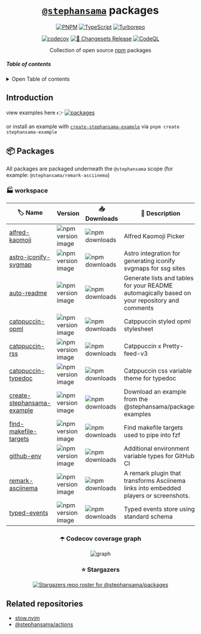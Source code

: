<div align="center">

# [`@stephansama`](https://github.com/stephansama/packages) packages

[![PNPM](https://img.shields.io/badge/PNPM-10.9-F69220.svg?logo=pnpm&logoColor=white&labelColor=F69220)](https://github.com/search?q=repo%3Astephansama%2Fnvim%20language%3Alua&type=code)
[![TypeScript](https://img.shields.io/badge/TypeScript-5.8.3-3178C6.svg?logo=typescript&logoColor=white&labelColor=3178C6)](https://github.com/search?q=repo%3Astephansama%2Fnvim%20language%3ATypeScript&type=code)
[![Turborepo](https://img.shields.io/badge/Turborepo-2.5.4-FF1E56.svg?logo=turborepo&logoColor=white&labelColor=FF1E56)](https://turborepo.com/)

[![codecov](https://codecov.io/github/stephansama/packages/graph/badge.svg)](https://codecov.io/github/stephansama/packages)
[![🦋 Changesets Release](https://github.com/stephansama/packages/actions/workflows/release.yml/badge.svg)](https://github.com/stephansama/packages/actions/workflows/release.yml)
[![CodeQL](https://github.com/stephansama/packages/actions/workflows/github-code-scanning/codeql/badge.svg)](https://github.com/stephansama/packages/actions/workflows/github-code-scanning/codeql)

Collection of open source [npm](https://www.npmjs.com/) packages

</div>

##### Table of contents

<details><summary>Open Table of contents</summary>

- [Introduction](#introduction)
- [📦 Packages](#-packages)
  - [☂️ Codecov coverage graph](#️-codecov-coverage-graph)
  - [⭐ Stargazers](#-stargazers)
- [Related repositories](#related-repositories)

</details>

## Introduction

view examples here 👉 [![packages](https://pkg.pr.new/badge/stephansama/packages?style=flat&color=000&logoSize=auto)](https://pkg.pr.new/~/stephansama/packages)

or install an example with [`create-stephansama-example`](https://github.com/stephansama/packages/tree/main/core/example)
via `pnpm create stephansama-example`

## 📦 Packages

All packages are packaged underneath the `@stephansama` scope (for example: `@stephansama/remark-asciinema`)

<!-- WORKSPACE start -->

### 🏭 workspace

| 🏷️ Name                                                       | Version                                                                                                                                         | 📥 Downloads                                                                                         | 📝 Description                                                                                |
| ------------------------------------------------------------- | ----------------------------------------------------------------------------------------------------------------------------------------------- | ---------------------------------------------------------------------------------------------------- | --------------------------------------------------------------------------------------------- |
| [alfred-kaomoji](core/alfred-kaomoji/README.md)               | ![npm version image](https://img.shields.io/npm/v/%40stephansama%2Falfred-kaomoji?logo=npm&logoColor=red&color=211F1F&labelColor=211F1F)        | ![npm downloads](https://img.shields.io/npm/dw/@stephansama/alfred-kaomoji?labelColor=211F1F)        | Alfred Kaomoji Picker                                                                         |
| [astro-iconify-svgmap](core/astro-iconify-svgmap/README.md)   | ![npm version image](https://img.shields.io/npm/v/%40stephansama%2Fastro-iconify-svgmap?logo=npm&logoColor=red&color=211F1F&labelColor=211F1F)  | ![npm downloads](https://img.shields.io/npm/dw/@stephansama/astro-iconify-svgmap?labelColor=211F1F)  | Astro integration for generating iconify svgmaps for ssg sites                                |
| [auto-readme](core/auto-readme/README.md)                     | ![npm version image](https://img.shields.io/npm/v/%40stephansama%2Fauto-readme?logo=npm&logoColor=red&color=211F1F&labelColor=211F1F)           | ![npm downloads](https://img.shields.io/npm/dw/@stephansama/auto-readme?labelColor=211F1F)           | Generate lists and tables for your README automagically based on your repository and comments |
| [catppuccin-opml](core/catppuccin-opml/README.md)             | ![npm version image](https://img.shields.io/npm/v/%40stephansama%2Fcatppuccin-opml?logo=npm&logoColor=red&color=211F1F&labelColor=211F1F)       | ![npm downloads](https://img.shields.io/npm/dw/@stephansama/catppuccin-opml?labelColor=211F1F)       | Catppuccin styled opml stylesheet                                                             |
| [catppuccin-rss](core/catppuccin-rss/README.md)               | ![npm version image](https://img.shields.io/npm/v/%40stephansama%2Fcatppuccin-rss?logo=npm&logoColor=red&color=211F1F&labelColor=211F1F)        | ![npm downloads](https://img.shields.io/npm/dw/@stephansama/catppuccin-rss?labelColor=211F1F)        | Catppuccin x Pretty-feed-v3                                                                   |
| [catppuccin-typedoc](core/catppuccin-typedoc/README.md)       | ![npm version image](https://img.shields.io/npm/v/%40stephansama%2Fcatppuccin-typedoc?logo=npm&logoColor=red&color=211F1F&labelColor=211F1F)    | ![npm downloads](https://img.shields.io/npm/dw/@stephansama/catppuccin-typedoc?labelColor=211F1F)    | Catppuccin css variable theme for typedoc                                                     |
| [create-stephansama-example](core/example/README.md)          | ![npm version image](https://img.shields.io/npm/v/create-stephansama-example?logo=npm&logoColor=red&color=211F1F&labelColor=211F1F)             | ![npm downloads](https://img.shields.io/npm/dw/create-stephansama-example?labelColor=211F1F)         | Download an example from the @stephansama/packages examples                                   |
| [find-makefile-targets](core/find-makefile-targets/README.md) | ![npm version image](https://img.shields.io/npm/v/%40stephansama%2Ffind-makefile-targets?logo=npm&logoColor=red&color=211F1F&labelColor=211F1F) | ![npm downloads](https://img.shields.io/npm/dw/@stephansama/find-makefile-targets?labelColor=211F1F) | Find makefile targets used to pipe into fzf                                                   |
| [github-env](core/github-env/README.md)                       | ![npm version image](https://img.shields.io/npm/v/%40stephansama%2Fgithub-env?logo=npm&logoColor=red&color=211F1F&labelColor=211F1F)            | ![npm downloads](https://img.shields.io/npm/dw/@stephansama/github-env?labelColor=211F1F)            | Additional environment variable types for GitHub CI                                           |
| [remark-asciinema](core/remark-asciinema/README.md)           | ![npm version image](https://img.shields.io/npm/v/%40stephansama%2Fremark-asciinema?logo=npm&logoColor=red&color=211F1F&labelColor=211F1F)      | ![npm downloads](https://img.shields.io/npm/dw/@stephansama/remark-asciinema?labelColor=211F1F)      | A remark plugin that transforms Asciinema links into embedded players or screenshots.         |
| [typed-events](core/typed-events/README.md)                   | ![npm version image](https://img.shields.io/npm/v/%40stephansama%2Ftyped-events?logo=npm&logoColor=red&color=211F1F&labelColor=211F1F)          | ![npm downloads](https://img.shields.io/npm/dw/@stephansama/typed-events?labelColor=211F1F)          | Typed events store using standard schema                                                      |

<!-- WORKSPACE end -->

<div align="center">

### ☂️ Codecov coverage graph

![graph](https://codecov.io/github/stephansama/packages/graphs/tree.svg)

### ⭐ Stargazers

[![Stargazers repo roster for @stephansama/packages](https://reporoster.com/stars/stephansama/packages)](https://github.com/stephansama/packages/stargazers)

</div>

## Related repositories

- [stow.nvim](https://github.com/stephansama/stow.nvim)
- [@stephansama/actions](https://github.com/stephansama/actions)
